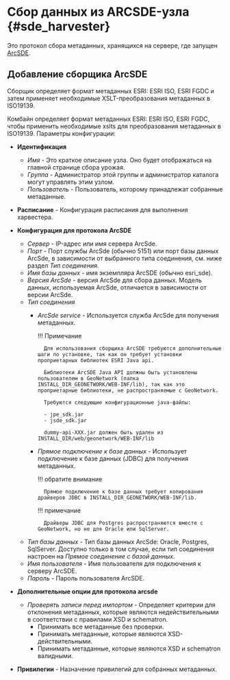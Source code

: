 # Сбор данных из ARCSDE-узла {#sde_harvester}

Это протокол сбора метаданных, хранящихся на сервере, где запущен [ArcSDE](https://en.wikipedia.org/wiki/ArcSDE).

## Добавление сборщика ArcSDE

Сборщик определяет формат метаданных ESRI: ESRI ISO, ESRI FGDC и затем применяет необходимые XSLT-преобразования метаданных в ISO19139. 


Комбайн определяет формат метаданных ESRI: ESRI ISO, ESRI FGDC, чтобы применить необходимые xslts для преобразования метаданных в ISO19139. Параметры конфигурации:

- **Идентификация**
    - *Имя* - Это краткое описание узла. Оно будет отображаться на главной странице сбора урожая.
    - *Группа* - Администратор этой группы и администратор каталога могут управлять этим узлом.
    - *Пользователь* - Пользователь, которому принадлежат собранные метаданные.
- **Расписание** - Конфигурация расписания для выполнения харвестера.
- **Конфигурация для протокола ArcSDE**
    - *Сервер* - IP-адрес или имя сервера ArcSde.
    - *Порт* - Порт службы ArcSde (обычно 5151) или порт базы данных ArcSde, в зависимости от выбранного типа соединения, см. ниже раздел *Тип соединения*.
    - *Имя базы данных* - имя экземпляра ArcSDE (обычно esri_sde).
    - *Версия ArcSde* - версия ArcSde для сбора данных. Модель данных, используемая ArcSde, отличается в зависимости от версии ArcSde.
    - *Тип соединения*
        - *ArcSde service* - Используется служба ArcSde для получения метаданных.

            !!! Примечание

                Для использования сборщика ArcSDE требуются дополнительные шаги по установке, так как он требует установки проприетарных библиотек ESRI Java api.
    
                Библиотеки ArcSDE Java API должны быть установлены пользователем в GeoNetwork (папка INSTALL_DIR_GEONETWORK/WEB-INF/lib), так как это проприетарные библиотеки, не распространяемые с GeoNetwork.
    
                Требуются следующие конфигурационные java-файлы:
    
                - jpe_sdk.jar
                - jsde_sdk.jar
    
                dummy-api-XXX.jar должен быть удален из INSTALL_DIR/web/geonetwork/WEB-INF/lib


        - *Прямое подключение к базе данных* - Использует подключение к базе данных (JDBC) для получения метаданных.

            !!! обратите внимание

                Прямое подключение к базе данных требует копирования драйверов JDBC в INSTALL_DIR_GEONETWORK/WEB-INF/lib.


            !!! примечание

                Драйверы JDBC для Postgres распространяются вместе с GeoNetwork, но не для Oracle или SqlServer.

    - *Тип базы данных* - Тип базы данных ArcSde: Oracle, Postgres, SqlServer. Доступно только в том случае, если тип соединения настроен на *Прямое соединение с базой данных*.
    - *Имя пользователя* - Имя пользователя для подключения к серверу ArcSDE.
    - *Пароль* - Пароль пользователя ArcSDE.

- **Дополнительные опции для протокола arcsde**
    - *Проверять записи перед импортом* - Определяет критерии для отклонения метаданных, которые являются недействительными в соответствии с правилами XSD и schematron.
        - Принимать все метаданные без проверки.
        - Принимать метаданные, которые являются XSD-действительными.
        - Принимать метаданные, которые являются XSD и schematron валидными.
- **Привилегии** - Назначение привилегий для собранных метаданных.